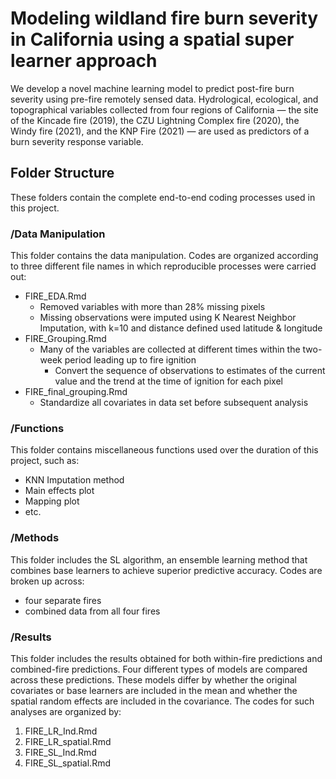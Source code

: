 # Modeling wildland fire burn severity in California using a spatial super learner approach

We develop a novel machine learning model to predict post-fire burn severity using pre-fire remotely sensed data. Hydrological, ecological, and topographical variables collected from four regions of California — the site of the Kincade fire (2019), the CZU Lightning Complex fire (2020), the Windy fire (2021), and the KNP Fire (2021) — are used as predictors of a burn severity response variable. 

## Folder Structure

These folders contain the complete end-to-end coding processes used in this project.  

### /Data Manipulation
This folder contains the data manipulation. Codes are organized according to three different file names in which reproducible processes were carried out: 

- FIRE_EDA.Rmd
     - Removed variables with more than 28% missing pixels
     - Missing observations were imputed using K Nearest Neighbor Imputation, with k=10 and distance defined used latitude & longitude
- FIRE_Grouping.Rmd
     - Many of the variables are collected at different times within the two-week period leading up to fire ignition
          - Convert the sequence of observations to estimates of the current value and the trend at the time of ignition for each pixel 
- FIRE_final_grouping.Rmd
     - Standardize all covariates in data set before subsequent analysis 

### /Functions
This folder contains miscellaneous functions used over the duration of this project, such as:

- KNN Imputation method
- Main effects plot
- Mapping plot
- etc.

### /Methods
This folder includes the SL algorithm, an ensemble learning method that combines base learners to achieve superior predictive accuracy. Codes are broken up across: 

- four separate fires
- combined data from all four fires 

### /Results
This folder includes the results obtained for both within-fire predictions and combined-fire predictions. Four different types of models are compared across these predictions. These models differ by whether the original covariates or base learners are included in the mean and whether the spatial random effects are included in the covariance. The codes for such analyses are organized by: 

1. FIRE_LR_Ind.Rmd
2. FIRE_LR_spatial.Rmd
3. FIRE_SL_Ind.Rmd
4. FIRE_SL_spatial.Rmd

